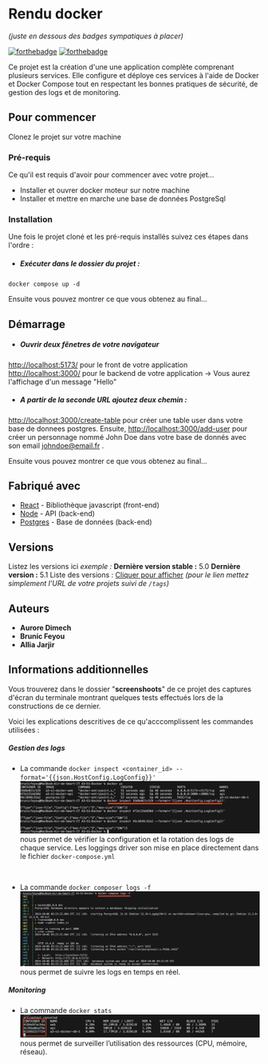 # Rendu docker 
_(juste en dessous des badges sympatiques à placer)_

[![forthebadge](http://forthebadge.com/images/badges/built-with-love.svg)](http://forthebadge.com)  [![forthebadge](http://forthebadge.com/images/badges/powered-by-electricity.svg)](http://forthebadge.com)

Ce projet est la création d'une une application complète
comprenant plusieurs services. Elle configure et
déploye ces services à l'aide de Docker et Docker Compose tout en
respectant les bonnes pratiques de sécurité, de gestion des logs et de
monitoring.

## Pour commencer

Clonez le projet sur votre machine  

### Pré-requis

Ce qu'il est requis d'avoir pour commencer avec votre projet...

- Installer et ouvrer docker moteur sur notre machine 
- Installer et mettre en marche une base de données PostgreSql


### Installation

Une fois le projet cloné et les pré-requis installés suivez ces étapes dans l'ordre : 

 - ##### Exécuter dans le dossier du projet : 
  `docker compose up -d`
<br/>

Ensuite vous pouvez montrer ce que vous obtenez au final...

## Démarrage

- ##### Ouvrir deux fênetres de votre navigateur 
<http://localhost:5173/> pour le front de votre application
<http://localhost:3000/> pour le backend de votre application -> Vous aurez l'affichage d'un message "Hello"
<br/>
- ##### A partir de la seconde URL ajoutez deux chemin : 
<http://localhost:3000/create-table> pour créer une table user dans votre base de donnees postgres. 
Ensuite, <http://localhost:3000/add-user> pour créer un personnage nommé John Doe dans votre base de donnés avec son email johndoe@email.fr .

Ensuite vous pouvez montrer ce que vous obtenez au final...

## Fabriqué avec

* [React](https://fr.react.dev/) - Bibliothèque javascript (front-end)
* [Node](https://nodejs.org/fr) - API (back-end)
* [Postgres](https://www.postgresql.org/) - Base de données (back-end)



## Versions
Listez les versions ici 
_exemple :_
**Dernière version stable :** 5.0
**Dernière version :** 5.1
Liste des versions : [Cliquer pour afficher](https://github.com/your/project-name/tags)
_(pour le lien mettez simplement l'URL de votre projets suivi de ``/tags``)_

## Auteurs

* **Aurore Dimech** 
* **Brunic Feyou**
* **Allia Jarjir**

## Informations additionnelles

Vous trouverez dans le dossier "**screenshoots**" de ce projet des captures d'écran du terminale montrant quelques tests effectués lors de la constructions de ce dernier. 

Voici les explications descritives de ce qu'acccomplissent les commandes utilisées : 

##### Gestion des logs  
- La commande `docker inspect <container_id> --format='{{json.HostConfig.LogConfig}}'`
![ vérifie la configuration et rotation des logs](./screenshoot/docker_log_redirections_rotatio.png "Inspection des logs") nous permet de vérifier la configuration et la rotation des logs de chaque service.
Les loggings driver son mise en place directement dans le fichier `docker-compose.yml`
<br/>

- La commande `docker composer logs -f` ![ vérifie la configuration et rotation des logs](./screenshoot/docker_log_redirections_STR.png "Inspection des logs") nous permet de suivre les logs en temps en réel. 

##### Monitoring 
-  La commande `docker stats`![ vérifie la configuration et rotation des logs](./screenshoot/monitoring_stats.png "Inspection des logs") nous permet de surveiller l’utilisation des ressources (CPU, mémoire, réseau).




